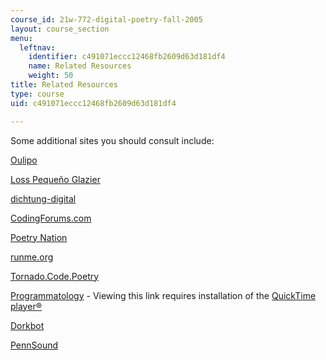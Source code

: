 ```yaml
---
course_id: 21w-772-digital-poetry-fall-2005
layout: course_section
menu:
  leftnav:
    identifier: c491071eccc12468fb2609d63d181df4
    name: Related Resources
    weight: 50
title: Related Resources
type: course
uid: c491071eccc12468fb2609d63d181df4

---
```


Some additional sites you should consult include:

[Oulipo](http://en.wikipedia.org/wiki/OuLiPo)

[Loss Pequeño Glazier](http://epc.buffalo.edu/authors/glazier/)

[dichtung-digital](http://dichtung-digital.de/)

[CodingForums.com](http://www.codingforums.com/showthread.php?t=43172)

[Poetry Nation](https://www.poetrynation.com/)

[runme.org](http://www.runme.org/categories/+code_art/+code_poetry/)

[Tornado.Code.Poetry](http://www.levitated.net/daily/levTornadoCodePoetry.html)

[Programmatology](http://www.shadoof.net/in/) - Viewing this link requires installation of the [QuickTime player®](http://www.apple.com/quicktime/download/)

[Dorkbot](https://en.wikipedia.org/wiki/Dorkbot)

[PennSound](http://writing.upenn.edu/pennsound)